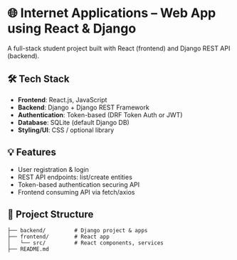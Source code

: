 # 🌐 Internet Applications – Web App using React & Django

A full-stack student project built with React (frontend) and Django REST API (backend).

## 🛠️ Tech Stack

- **Frontend**: React.js, JavaScript
- **Backend**: Django + Django REST Framework
- **Authentication**: Token-based (DRF Token Auth or JWT)
- **Database**: SQLite (default Django DB)
- **Styling/UI**: CSS / optional library

## 💡 Features

- User registration & login
- REST API endpoints: list/create entities
- Token-based authentication securing API
- Frontend consuming API via fetch/axios

## 📂 Project Structure

```plaintext
├── backend/         # Django project & apps
├── frontend/        # React app
│   └── src/         # React components, services
├── README.md
